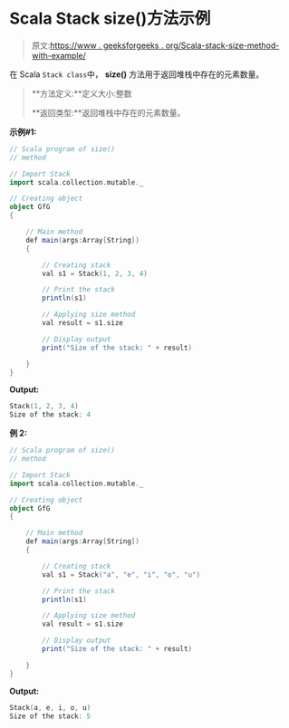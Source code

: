 # Scala Stack size()方法示例

> 原文:[https://www . geeksforgeeks . org/Scala-stack-size-method-with-example/](https://www.geeksforgeeks.org/scala-stack-size-method-with-example/)

在 Scala `Stack class`中， **size()** 方法用于返回堆栈中存在的元素数量。

> **方法定义:**定义大小:整数
> 
> **返回类型:**返回堆栈中存在的元素数量。

**示例#1:**

```scala
// Scala program of size() 
// method 

// Import Stack 
import scala.collection.mutable._

// Creating object 
object GfG 
{ 

    // Main method 
    def main(args:Array[String]) 
    { 

        // Creating stack
        val s1 = Stack(1, 2, 3, 4) 

        // Print the stack 
        println(s1) 

        // Applying size method  
        val result = s1.size

        // Display output 
        print("Size of the stack: " + result) 

    } 
} 
```

**Output:**

```scala
Stack(1, 2, 3, 4)
Size of the stack: 4

```

**例 2:**

```scala
// Scala program of size() 
// method 

// Import Stack 
import scala.collection.mutable._

// Creating object 
object GfG 
{ 

    // Main method 
    def main(args:Array[String]) 
    { 

        // Creating stack
        val s1 = Stack("a", "e", "i", "o", "u") 

        // Print the stack 
        println(s1) 

        // Applying size method  
        val result = s1.size

        // Display output 
        print("Size of the stack: " + result) 

    } 
} 
```

**Output:**

```scala
Stack(a, e, i, o, u)
Size of the stack: 5

```